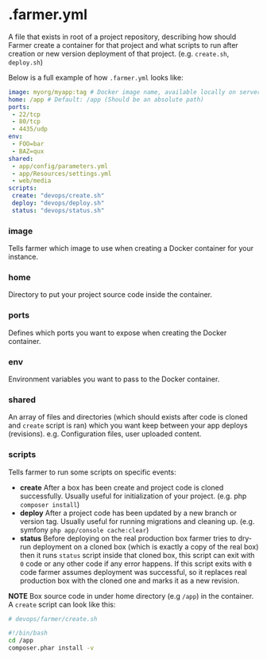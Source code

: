 # .farmer.yml
A file that exists in root of a project repository, describing how should Farmer create a container for that project and what scripts to run after creation or new version deployment of that project. (e.g. `create.sh`, `deploy.sh`)

Below is a full example of how `.farmer.yml` looks like:
```yml
image: myorg/myapp:tag # Docker image name, available locally on server OR on hub.docker.io.
home: /app # Default: /app (Should be an absolute path)
ports:
 - 22/tcp
 - 80/tcp
 - 4435/udp
env:
 - FOO=bar
 - BAZ=qux
shared:
 - app/config/parameters.yml
 - app/Resources/settings.yml
 - web/media
scripts:
 create: "devops/create.sh"
 deploy: "devops/deploy.sh"
 status: "devops/status.sh"
```

### image
Tells farmer which image to use when creating a Docker container for your instance.

### home
Directory to put your project source code inside the container.

### ports
Defines which ports you want to expose when creating the Docker container.

### env
Environment variables you want to pass to the Docker container.

### shared
An array of files and directories (which should exists after code is cloned and `create` script is ran) which you want keep between your app deploys (revisions). e.g. Configuration files, user uploaded content.

### scripts
Tells farmer to run some scripts on specific events:
* **create** After a box has been create and project code is cloned successfully. Usually useful for initialization of your project. (e.g. php `composer install`)
* **deploy** After a project code has been updated by a new branch or version tag. Usually useful for running migrations and cleaning up. (e.g. symfony `php app/console cache:clear`)
* **status** Before deploying on the real production box farmer tries to dry-run deployment on a cloned box (which is exactly a copy of the real box) then it runs `status` script inside that cloned box, this script can exit with `0` code or any other code if any error happens. If this script exits with `0` code farmer assumes deployment was successful, so it replaces real production box with the cloned one and marks it as a new revision.

**NOTE** Box source code in under home directory (e.g `/app`) in the container. A `create` script can look like this:

```sh
# devops/farmer/create.sh

#!/bin/bash
cd /app
composer.phar install -v
```
